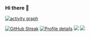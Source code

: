 ### Hi there 👋
<!--
[![Jean-Jerome Levy's github stats](https://github-readme-stats.vercel.app/api?username=jeanjerome&show_icons=true)](https://github.com/jeanjerome)
//-->

[![activity graph](https://github-readme-activity-graph.vercel.app/graph?username=jeanjerome&theme=github-dark-dimmed&custom_title=JeanJerome%20Activity%20Graph&hide_border=true)](https://github.com/ashutosh00710/github-readme-activity-graph)

[![GitHub Streak](https://streak-stats.demolab.com?user=jeanjerome)](https://github.com/jeanjerome)
[![Profile details](http://github-profile-summary-cards.vercel.app/api/cards/profile-details?username=jeanjerome&theme=github)](https://github.com/jeanjerome)
[![](http://github-profile-summary-cards.vercel.app/api/cards/repos-per-language?username=jeanjerome&theme=github)](https://github.com/jeanjerome)
[![](http://github-profile-summary-cards.vercel.app/api/cards/productive-time?username=jeanjerome&theme=github&utcOffset=2)](https://github.com/jeanjerome)
